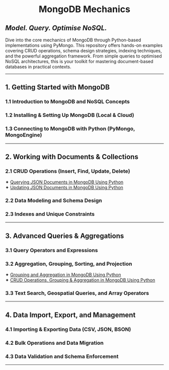 # <p align="center">MongoDB Mechanics</p>
## <i>Model. Query. Optimise NoSQL.</i>

Dive into the core mechanics of MongoDB through Python-based implementations using PyMongo. This repository offers 
hands-on examples covering CRUD operations, schema design strategies, indexing techniques, and the powerful aggregation 
framework. From simple queries to optimised NoSQL architectures, this is your toolkit for mastering document-based 
databases in practical contexts.

---
## 1. Getting Started with MongoDB
### 1.1 Introduction to MongoDB and NoSQL Concepts
### 1.2 Installing & Setting Up MongoDB (Local & Cloud)
### 1.3 Connecting to MongoDB with Python (PyMongo, MongoEngine)

---

## 2. Working with Documents & Collections
### 2.1 CRUD Operations (Insert, Find, Update, Delete)
✦ [Querying JSON Documents in MongoDB Using Python](Python%20Scripts/Querying%20JSON%20Documents%20in%20MongoDB%20Using%20Python.ipynb)<br />
✦ [Updating JSON Documents in MongoDB Using Python](Python%20Scripts/Updating%20JSON%20Documents%20in%20MongoDB%20Using%20Python.ipynb)<br />
### 2.2 Data Modeling and Schema Design
### 2.3 Indexes and Unique Constraints

---

## 3. Advanced Queries & Aggregations
### 3.1 Query Operators and Expressions
### 3.2 Aggregation, Grouping, Sorting, and Projection
✦ [Grouping and Aggregation in MongoDB Using Python](Python%20Scripts/Grouping%20and%20Aggregation%20in%20MongoDB%20Using%20Python.ipynb)<br />
✦ [CRUD Operations, Grouping & Aggregation in MongoDB Using Python](Python%20Scripts/CRUD%20Operations,%20Grouping%20&%20Aggregation%20in%20MongoDB%20Using%20Python.ipynb)<br />

### 3.3 Text Search, Geospatial Queries, and Array Operators

---

## 4. Data Import, Export, and Management
### 4.1 Importing & Exporting Data (CSV, JSON, BSON)
### 4.2 Bulk Operations and Data Migration
### 4.3 Data Validation and Schema Enforcement

---